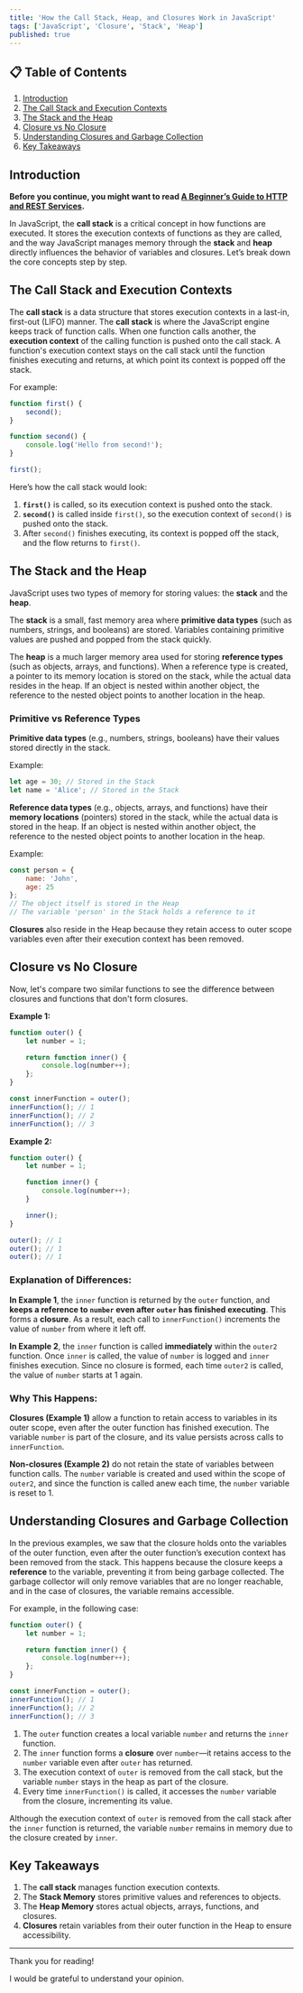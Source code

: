 ```yaml
---
title: 'How the Call Stack, Heap, and Closures Work in JavaScript'
tags: ['JavaScript', 'Closure', 'Stack', 'Heap']
published: true
---
```


## 📋 Table of Contents

1. [Introduction](#introduction)
2. [The Call Stack and Execution Contexts](#the-call-stack-and-execution-contexts)
3. [The Stack and the Heap](#the-stack-and-the-heap)
4. [Closure vs No Closure](#closure-vs-no-closure)
5. [Understanding Closures and Garbage Collection](#understanding-closures-and-garbage-collection)
6. [Key Takeaways](#key-takeaways)

## Introduction

**Before you continue, you might want to read [A Beginner’s Guide to HTTP and REST Services](https://dev.to/beatrisilieva/understanding-execution-context-and-the-this-keyword-in-javascript-5cgg).**

In JavaScript, the **call stack** is a critical concept in how functions are executed. It stores the execution contexts of functions as they are called, and the way JavaScript manages memory through the **stack** and **heap** directly influences the behavior of variables and closures. Let’s break down the core concepts step by step.

## The Call Stack and Execution Contexts

The **call stack** is a data structure that stores execution contexts in a last-in, first-out (LIFO) manner. The **call stack** is where the JavaScript engine keeps track of function calls. When one function calls another, the **execution context** of the calling function is pushed onto the call stack. A function's execution context stays on the call stack until the function finishes executing and returns, at which point its context is popped off the stack.

For example:

```javascript
function first() {
    second();
}

function second() {
    console.log('Hello from second!');
}

first();
```

Here’s how the call stack would look:

1. **`first()`** is called, so its execution context is pushed onto the stack.
2. **`second()`** is called inside `first()`, so the execution context of `second()` is pushed onto the stack.
3. After `second()` finishes executing, its context is popped off the stack, and the flow returns to `first()`.

## The Stack and the Heap

JavaScript uses two types of memory for storing values: the **stack** and the **heap**.

The **stack** is a small, fast memory area where **primitive data types** (such as numbers, strings, and booleans) are stored. Variables containing primitive values are pushed and popped from the stack quickly.

The **heap** is a much larger memory area used for storing **reference types** (such as objects, arrays, and functions). When a reference type is created, a pointer to its memory location is stored on the stack, while the actual data resides in the heap. If an object is nested within another object, the reference to the nested object points to another location in the heap.

### Primitive vs Reference Types

**Primitive data types** (e.g., numbers, strings, booleans) have their values stored directly in the stack.

Example:

```javascript
let age = 30; // Stored in the Stack
let name = 'Alice'; // Stored in the Stack
```

**Reference data types** (e.g., objects, arrays, and functions) have their **memory locations** (pointers) stored in the stack, while the actual data is stored in the heap. If an object is nested within another object, the reference to the nested object points to another location in the heap.

Example:

```javascript
const person = {
    name: 'John',
    age: 25
};
// The object itself is stored in the Heap
// The variable 'person' in the Stack holds a reference to it
```

**Closures** also reside in the Heap because they retain access to outer scope variables even after their execution context has been removed.

## Closure vs No Closure

Now, let's compare two similar functions to see the difference between closures and functions that don't form closures.

**Example 1:**

```javascript
function outer() {
    let number = 1;

    return function inner() {
        console.log(number++);
    };
}

const innerFunction = outer();
innerFunction(); // 1
innerFunction(); // 2
innerFunction(); // 3
```

**Example 2:**

```javascript
function outer() {
    let number = 1;

    function inner() {
        console.log(number++);
    }

    inner();
}

outer(); // 1
outer(); // 1
outer(); // 1
```

### Explanation of Differences:

**In Example 1**, the `inner` function is returned by the `outer` function, and **keeps a reference to `number` even after `outer` has finished executing**. This forms a **closure**. As a result, each call to `innerFunction()` increments the value of `number` from where it left off.

**In Example 2**, the `inner` function is called **immediately** within the `outer2` function. Once `inner` is called, the value of `number` is logged and `inner` finishes execution. Since no closure is formed, each time `outer2` is called, the value of `number` starts at 1 again.

### Why This Happens:

**Closures (Example 1)** allow a function to retain access to variables in its outer scope, even after the outer function has finished execution. The variable `number` is part of the closure, and its value persists across calls to `innerFunction`.

**Non-closures (Example 2)** do not retain the state of variables between function calls. The `number` variable is created and used within the scope of `outer2`, and since the function is called anew each time, the `number` variable is reset to 1.

## Understanding Closures and Garbage Collection

In the previous examples, we saw that the closure holds onto the variables of the outer function, even after the outer function’s execution context has been removed from the stack. This happens because the closure keeps a **reference** to the variable, preventing it from being garbage collected. The garbage collector will only remove variables that are no longer reachable, and in the case of closures, the variable remains accessible.

For example, in the following case:

```javascript
function outer() {
    let number = 1;

    return function inner() {
        console.log(number++);
    };
}

const innerFunction = outer();
innerFunction(); // 1
innerFunction(); // 2
innerFunction(); // 3
```

1. The `outer` function creates a local variable `number` and returns the `inner` function.
2. The `inner` function forms a **closure** over `number`—it retains access to the `number` variable even after `outer` has returned.
3. The execution context of `outer` is removed from the call stack, but the variable `number` stays in the heap as part of the closure.
4. Every time `innerFunction()` is called, it accesses the `number` variable from the closure, incrementing its value.

Although the execution context of `outer` is removed from the call stack after the `inner` function is returned, the variable `number` remains in memory due to the closure created by `inner`.

## Key Takeaways

1. The **call stack** manages function execution contexts.
2. The **Stack Memory** stores primitive values and references to objects.
3. The **Heap Memory** stores actual objects, arrays, functions, and closures.
4. **Closures** retain variables from their outer function in the Heap to ensure accessibility.

---

Thank you for reading!

I would be grateful to understand your opinion.
